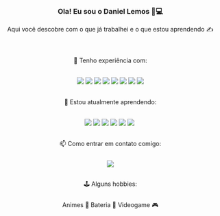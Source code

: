 <center>
<h3>Ola! Eu sou o Daniel Lemos 👋💻</h3>
</center>
<center>Aqui você descobre com o que já trabalhei e o que estou aprendendo ✍️ </center>
<br></br>
<center style="line-height: 50px">🔭 Tenho experiência com:</center>
<center></center>
<center></center>

<center >

![](https://img.shields.io/badge/JavaScript-F7DF1E?style=for-the-badge&logo=javascript&logoColor=black) ![](https://img.shields.io/badge/Node.js-43853D?style=for-the-badge&logo=node.js&logoColor=white) ![](https://img.shields.io/badge/React-20232A?style=for-the-badge&logo=react&logoColor=61DAFB) ![](https://img.shields.io/badge/Vue.js-35495E?style=for-the-badge&logo=vue.js&logoColor=4FC08D)
![](https://img.shields.io/badge/HTML5-E34F26?style=for-the-badge&logo=html5&logoColor=white) ![](https://img.shields.io/badge/CSS-239120?&style=for-the-badge&logo=css3&logoColor=white) ![](https://img.shields.io/badge/Tailwind_CSS-38B2AC?style=for-the-badge&logo=tailwind-css&logoColor=white) ![](https://img.shields.io/badge/Python-3776AB?style=for-the-badge&logo=python&logoColor=white)
</center>
<center style="line-height: 50px">
🌱 Estou atualmente aprendendo:
</center>
<center>

![](https://img.shields.io/badge/TypeScript-007ACC?style=for-the-badge&logo=typescript&logoColor=white) ![](https://img.shields.io/badge/React_Native-20232A?style=for-the-badge&logo=react&logoColor=61DAFB)![]() ![](https://img.shields.io/badge/Java-ED8B00?style=for-the-badge&logo=openjdk&logoColor=white) ![](https://img.shields.io/badge/MongoDB-4EA94B?style=for-the-badge&logo=mongodb&logoColor=white)
![](https://img.shields.io/badge/Jest-323330?style=for-the-badge&logo=Jest&logoColor=white) ![](https://img.shields.io/badge/testing%20library-323330?style=for-the-badge&logo=testing-library&logoColor=red)
![]()
</center>

<center style="line-height: 50px">
📫 Como entrar em contato comigo:
</center>
<center>

[![](https://img.shields.io/badge/Gmail-D14836?style=for-the-badge&logo=gmail&logoColor=white)](mailto:danivict45i@gmail.com)
</center>

<center style="line-height: 50px">
🕹️ Alguns hobbies:
</center>
<center>


Animes 🍙
Bateria 🥁
Videogame 🎮
</center>



<!--
**danivict/danivict** is a ✨ _special_ ✨ repository because its `README.md` (this file) appears on your GitHub profile.

Here are some ideas to get you started:

- 🔭 I’m currently working on ...
- 🌱 I’m currently learning ...
- 👯 I’m looking to collaborate on ...
- 🤔 I’m looking for help with ...
- 💬 Ask me about ...
- 📫 How to reach me: ...
- 😄 Pronouns: ...
- ⚡ Fun fact: ...
-->
